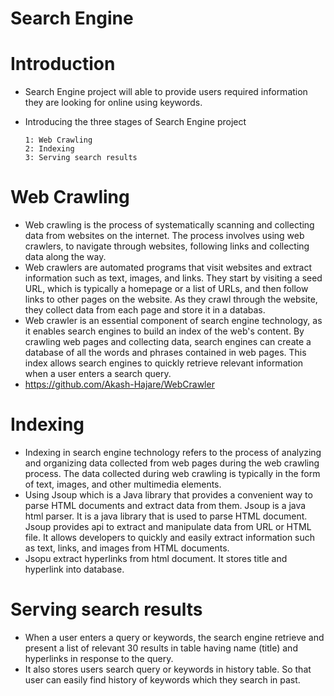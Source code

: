 # Search Engine

# Introduction
  - Search Engine project will able to provide users required information they are looking for online using keywords.
  - Introducing the three stages of Search Engine project

        1: Web Crawling
        2: Indexing 
        3: Serving search results
   
 # Web Crawling
 - Web crawling is the process of systematically scanning and collecting data from websites on the internet. The process involves using web crawlers, to navigate through websites, following links and collecting data along the way.
 - Web crawlers are automated programs that visit websites and extract information such as text, images, and links. They start by visiting a seed URL, which is typically a homepage or a list of URLs, and then follow links to other pages on the website. As they crawl through the website, they collect data from each page and store it in a databas.
 - Web crawler is an essential component of search engine technology, as it enables search engines to build an index of the web's content. By crawling web pages and collecting data, search engines can create a database of all the words and phrases contained in web pages. This index allows search engines to quickly retrieve relevant information when a user enters a search query.
 - https://github.com/Akash-Hajare/WebCrawler
 
 # Indexing
 - Indexing in search engine technology refers to the process of analyzing and organizing data collected from web pages during the web crawling process. The data collected during web crawling is typically in the form of text, images, and other multimedia elements.
 - Using Jsoup which is a Java library that provides a convenient way to parse HTML documents and extract data from them. Jsoup is a java html parser. It is a java library that is used to parse HTML document. Jsoup provides api to extract and manipulate data from URL or HTML file.  It allows developers to quickly and easily extract information such as text, links, and images from HTML documents.
 - Jsopu extract hyperlinks from html document. It stores title and hyperlink into database.

# Serving search results
- When a user enters a query or keywords, the search engine retrieve and present a list of relevant 30 results in table having name (title) and hyperlinks in response to the query.
- It also stores users search query or keywords in history table. So that user can easily find history of keywords which they search in past.


 
